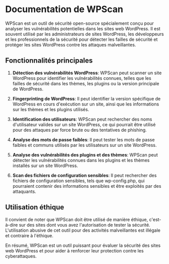 # Documentation de WPScan

WPScan est un outil de sécurité open-source spécialement conçu pour analyser les vulnérabilités potentielles dans les sites web WordPress. Il est souvent utilisé par les administrateurs de sites WordPress, les développeurs et les professionnels de la sécurité pour détecter les failles de sécurité et protéger les sites WordPress contre les attaques malveillantes.

## Fonctionnalités principales

1. **Détection des vulnérabilités WordPress**: WPScan peut scanner un site WordPress pour identifier les vulnérabilités connues, telles que les failles de sécurité dans les thèmes, les plugins ou la version principale de WordPress.

2. **Fingerprinting de WordPress**: Il peut identifier la version spécifique de WordPress en cours d'exécution sur un site, ainsi que les informations sur les thèmes et les plugins utilisés.

3. **Identification des utilisateurs**: WPScan peut rechercher des noms d'utilisateur valides sur un site WordPress, ce qui pourrait être utilisé pour des attaques par force brute ou des tentatives de phishing.

4. **Analyse des mots de passe faibles**: Il peut tester les mots de passe faibles et communs utilisés par les utilisateurs sur un site WordPress.

5. **Analyse des vulnérabilités des plugins et des thèmes**: WPScan peut détecter les vulnérabilités connues dans les plugins et les thèmes installés sur un site WordPress.

6. **Scan des fichiers de configuration sensibles**: Il peut rechercher des fichiers de configuration sensibles, tels que wp-config.php, qui pourraient contenir des informations sensibles et être exploités par des attaquants.

## Utilisation éthique

Il convient de noter que WPScan doit être utilisé de manière éthique, c'est-à-dire sur des sites dont vous avez l'autorisation de tester la sécurité. L'utilisation abusive de cet outil pour des activités malveillantes est illégale et contraire à l'éthique.

En résumé, WPScan est un outil puissant pour évaluer la sécurité des sites web WordPress et pour aider à renforcer leur protection contre les cyberattaques.
